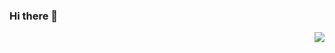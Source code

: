 ### Hi there 👋

<img align="right" src="https://github-readme-stats.vercel.app/api?username=Aroad233&show_icons=true&icon_color=CE1D2D&text_color=718096&bg_color=ffffff&hide_title=true" />
<!--
**Aroad233/Aroad233** is a ✨ _special_ ✨ repository because its `README.md` (this file) appears on your GitHub profile.

Here are some ideas to get you started:

- 🔭 I’m currently working on ...
- 🌱 I’m currently learning ...
- 👯 I’m looking to collaborate on ...
- 🤔 I’m looking for help with ...
- 💬 Ask me about ...
- 📫 How to reach me: ...
- 😄 Pronouns: ...
- ⚡ Fun fact: ...
-->
